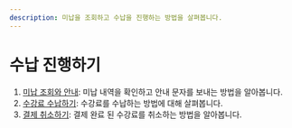 ```yaml
---
description: 미납을 조회하고 수납을 진행하는 방법을 살펴봅니다.
---
```


# 수납 진행하기

1. [미납 조회와 안내](unpaid.md): 미납 내역을 확인하고 안내 문자를 보내는 방법을 알아봅니다.
2. [수강료 수납하기](charging.md): 수강료를 수납하는 방법에 대해 살펴봅니다.
3. [결제 취소하기](cancel.md): 결제 완료 된 수강료를 취소하는 방법을 알아봅니다.
